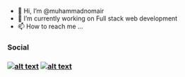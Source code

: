 - 👋 Hi, I’m @muhammadnomair
- 🌱 I’m currently working on Full stack web development
- 📫 How to reach me ...


<h3>Social<h3>
<!-- Please don't remove this: Grab your social icons from https://github.com/carlsednaoui/gitsocial -->

<!-- display the social media buttons in your README -->

[![alt text][2.1]][2]
[![alt text][6.1]][6]


<!-- links to social media icons -->
<!-- no need to change these -->

<!-- icons with padding -->

[2.1]: http://i.imgur.com/P3YfQoD.png (facebook icon with padding)
[6.1]: http://i.imgur.com/0o48UoR.png (github icon with padding)

<!-- icons without padding -->

[2.2]: http://i.imgur.com/fep1WsG.png (facebook icon without padding)
[6.2]: http://i.imgur.com/9I6NRUm.png (github icon without padding)


<!-- links to your social media accounts -->
<!-- update these accordingly -->

[2]: http://www.facebook.com/nomair45
[6]: http://www.github.com/muhammadnomair

<!-- Please don't remove this: Grab your social icons from https://github.com/carlsednaoui/gitsocial -->
